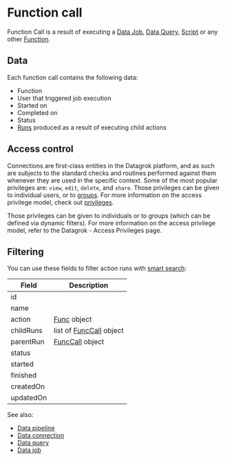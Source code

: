 <!-- TITLE: Function call -->
<!-- SUBTITLE: -->

# Function call

Function Call is a result of executing a [Data Job](../../access/data-job.md), [Data Query](../../access/data-query.md), 
[Script](../../develop/scripting.md) or any other [Function](function.md).

## Data

Each function call contains the following data:

  * Function
  * User that triggered job execution
  * Started on
  * Completed on
  * Status
  * [Runs](function-call.md) produced as a result of executing child actions

## Access control

Connections are first-class entities in the Datagrok platform, and as such are subjects to the standard 
checks and routines performed against them whenever they are used in the specific context. Some of the 
most popular privileges are: `view`, `edit`, `delete`, and `share`. 
Those privileges can be given to individual users, or to [groups](../govern/group.md).
For more information on the access privilege model, check out [privileges](../govern/security.md#privileges).

Those privileges can be given to individuals or to groups (which can be defined via dynamic filters).
For more information on the access privilege model, refer to the Datagrok - Access Privileges page.

## Filtering

You can use these fields to filter action runs with [smart search](../smart-search.md):

| Field       | Description                                        |
|-------------|----------------------------------------------------|
| id          |                                                    |
| name        |                                                    |
| action      | [Func](function.md) object                         |
| childRuns   | list of [FuncCall](function-call.md) object        |
| parentRun   | [FuncCall](function-call.md) object                |
| status      |                                                    |
| started     |                                                    |
| finished    |                                                    | 
| createdOn   |                                                    |
| updatedOn   |                                                    | 


See also:

  * [Data pipeline](../../access/data-pipeline.md)
  * [Data connection](../../access/data-connection.md)
  * [Data query](../../access/data-query.md)
  * [Data job](../../access/data-job.md)
